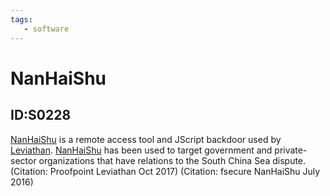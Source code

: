 ```yaml
---
tags:
   - software
---
```

# NanHaiShu
## ID:S0228
[NanHaiShu](software/S0228) is a remote access tool and JScript backdoor used by [Leviathan](groups/G0065). [NanHaiShu](software/S0228) has been used to target government and private-sector organizations that have relations to the South China Sea dispute. (Citation: Proofpoint Leviathan Oct 2017) (Citation: fsecure NanHaiShu July 2016)
